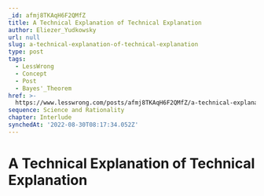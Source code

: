 ```yaml
---
_id: afmj8TKAqH6F2QMfZ
title: A Technical Explanation of Technical Explanation
author: Eliezer_Yudkowsky
url: null
slug: a-technical-explanation-of-technical-explanation
type: post
tags:
  - LessWrong
  - Concept
  - Post
  - Bayes'_Theorem
href: >-
  https://www.lesswrong.com/posts/afmj8TKAqH6F2QMfZ/a-technical-explanation-of-technical-explanation
sequence: Science and Rationality
chapter: Interlude
synchedAt: '2022-08-30T08:17:34.052Z'
---
```


# A Technical Explanation of Technical Explanation
